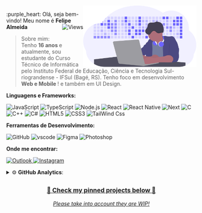 <img src="https://github.com/fgalmeida/fgalmeida/blob/main/Image/developer_activity.svg" min-width="300px" max-width="300px" width="300px" align="right" alt="Dev Activity">
<p align="left"> 
  :purple_heart: Olá, seja bem-vindo! Meu nome é <strong>Felipe Almeida</strong><img src="https://komarev.com/ghpvc/?username=fgalmeida&color=6C63FF&style=flat-square&label=Views" align="right" alt="Views"><br>
  

 > Sobre mim: <br> Tenho <strong> 16 anos </strong> e atualmente, sou estudante do Curso Técnico de Informática pelo Instituto Federal de Educação, Ciência e Tecnologia Sul-riograndense - IFSul (Bagé, RS). Tenho foco em desenvolvimento <strong> Web e Mobile </strong>! e também em UI Design. <br>
</p>

 **Linguagens e Frameworks:**

 ![JavaScript](https://img.shields.io/badge/JavaScript-F7DF1E?style=for-the-badge&logo=javascript&logoColor=black)
 ![TypeScript](https://img.shields.io/badge/TypeScript-007ACC?style=for-the-badge&logo=typescript&logoColor=white)
 ![Node.js](https://img.shields.io/badge/Node.js-43853D?style=for-the-badge&logo=node-dot-js&logoColor=white)
 ![React](https://img.shields.io/badge/React-20232A?style=for-the-badge&logo=react&logoColor=61DAFB)
 ![React Native](https://img.shields.io/badge/React_Native-20232A?style=for-the-badge&logo=react&logoColor=61DAFB)
 ![Next](https://img.shields.io/badge/next.js-000000?style=for-the-badge&logo=next-dot-js&logoColor=white)
 ![C](https://img.shields.io/badge/C-00599C?style=for-the-badge&logo=c&logoColor=white)
 ![C++](https://img.shields.io/badge/C%2B%2B-00599C?style=for-the-badge&logo=c%2B%2B&logoColor=white)
 ![C#](https://img.shields.io/badge/C%23-239120?style=for-the-badge&logo=c-sharp&logoColor=white)
 ![HTML5](https://img.shields.io/badge/HTML5-E34F26?style=for-the-badge&logo=html5&logoColor=white)
 ![CSS3](https://img.shields.io/badge/CSS3-1572B6?style=for-the-badge&logo=css3&logoColor=white)
 ![TailWind Css](https://img.shields.io/badge/Tailwind_CSS-38B2AC?style=for-the-badge&logo=tailwind-css&logoColor=white)

 **Ferramentas de Desenvolvimento:** 

 ![GitHub](https://img.shields.io/badge/GitHub-000000?style=for-the-badge&logo=github&logoColor=white) 
 ![vscode](https://img.shields.io/badge/Visual_Studio_Code-0078D4?style=for-the-badge&logo=visual%20studio%20code&logoColor=white)
 ![Figma](https://img.shields.io/badge/Figma-F24E1E?style=for-the-badge&logo=figma&logoColor=white)
 ![Photoshop](https://img.shields.io/badge/Adobe%20Photoshop-31A8FF?style=for-the-badge&logo=Adobe%20Photoshop&logoColor=black)
 
 **Onde me encontrar:**
 
 <p align="left">
     <a href="mailto:felipegoa@hotmail.com">
        <img src="https://img.shields.io/badge/Outlook-%23333?style=for-the-badge&logo=microsoft-outlook&logoColor=white" alt="Outlook">
    </a>
     <a href="https://www.instagram.com/fgalmeida_/">
        <img src="https://img.shields.io/badge/Instagram-E4405F?style=for-the-badge&logo=instagram&logoColor=white" alt="Instagram">
    </a>
</p>

<!--**Games:**

![Steam](https://img.shields.io/badge/Steam-000000?style=for-the-badge&logo=steam&logoColor=white)
![CSGO](https://img.shields.io/badge/Counter_Strike-000000?style=for-the-badge&logo=counter-strike&logoColor=white)-->
 
 <details>
    <summary>⚙ <b>GitHub Analytics</b>: </summary>
    <br>
    <p align="center">
      <a href="https://github.com/fgalmeida">
      <img height="180em" src="https://github-readme-stats.vercel.app/api?username=fgalmeida&show_icons=true&title_color=6C63FF&icon_color=536DFE&text_color=333&bg_color=fffefe&include_all_commits=true&count_private=true" />
      <img height="180em" src="https://github-readme-stats.vercel.app/api/top-langs/?username=fgalmeida&layout=compact&include_all_commits=true&count_private=true&title_color=6C63FF&icon_color=536DFE&text_color=333&bg_color=fffefe" />
    </p>
</details>
  
  ##
  
<div>
  <h3 align="center"> 🔽 Check my pinned projects below 🔽 </h3>
<p align="center">
  <i> Please take into account they are WIP! </i>
</p>
</div>
